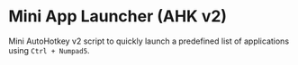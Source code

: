 # Mini App Launcher (AHK v2)

Mini AutoHotkey v2 script to quickly launch a predefined list of applications using `Ctrl + Numpad5`.